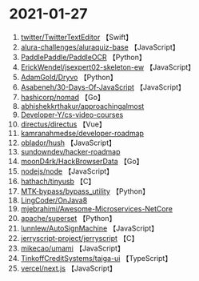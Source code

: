 # 2021-01-27

1. [twitter/TwitterTextEditor](https://github.com/twitter/TwitterTextEditor) 【Swift】
2. [alura-challenges/aluraquiz-base](https://github.com/alura-challenges/aluraquiz-base) 【JavaScript】
3. [PaddlePaddle/PaddleOCR](https://github.com/PaddlePaddle/PaddleOCR) 【Python】
4. [ErickWendel/jsexpert02-skeleton-ew](https://github.com/ErickWendel/jsexpert02-skeleton-ew) 【JavaScript】
5. [AdamGold/Dryvo](https://github.com/AdamGold/Dryvo) 【Python】
6. [Asabeneh/30-Days-Of-JavaScript](https://github.com/Asabeneh/30-Days-Of-JavaScript) 【JavaScript】
7. [hashicorp/nomad](https://github.com/hashicorp/nomad) 【Go】
8. [abhishekkrthakur/approachingalmost](https://github.com/abhishekkrthakur/approachingalmost) 
9. [Developer-Y/cs-video-courses](https://github.com/Developer-Y/cs-video-courses) 
10. [directus/directus](https://github.com/directus/directus) 【Vue】
11. [kamranahmedse/developer-roadmap](https://github.com/kamranahmedse/developer-roadmap) 
12. [oblador/hush](https://github.com/oblador/hush) 【JavaScript】
13. [sundowndev/hacker-roadmap](https://github.com/sundowndev/hacker-roadmap) 
14. [moonD4rk/HackBrowserData](https://github.com/moonD4rk/HackBrowserData) 【Go】
15. [nodejs/node](https://github.com/nodejs/node) 【JavaScript】
16. [hathach/tinyusb](https://github.com/hathach/tinyusb) 【C】
17. [MTK-bypass/bypass_utility](https://github.com/MTK-bypass/bypass_utility) 【Python】
18. [LingCoder/OnJava8](https://github.com/LingCoder/OnJava8) 
19. [mjebrahimi/Awesome-Microservices-NetCore](https://github.com/mjebrahimi/Awesome-Microservices-NetCore) 
20. [apache/superset](https://github.com/apache/superset) 【Python】
21. [lunnlew/AutoSignMachine](https://github.com/lunnlew/AutoSignMachine) 【JavaScript】
22. [jerryscript-project/jerryscript](https://github.com/jerryscript-project/jerryscript) 【C】
23. [mikecao/umami](https://github.com/mikecao/umami) 【JavaScript】
24. [TinkoffCreditSystems/taiga-ui](https://github.com/TinkoffCreditSystems/taiga-ui) 【TypeScript】
25. [vercel/next.js](https://github.com/vercel/next.js) 【JavaScript】
